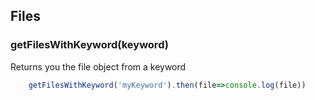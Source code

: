 ## Files

### getFilesWithKeyword(keyword)

Returns you the file object from a keyword

```javascript
    getFilesWithKeyword('myKeyword').then(file=>console.log(file))
```
